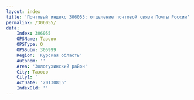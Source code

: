 ```yaml
---
layout: index
title: 'Почтовый индекс 306055: отделение почтовой связи Почты России'
permalink: /306055/
data:
    Index: 306055
    OPSName: Тазово
    OPSType: О
    OPSSubm: 305999
    Region: 'Курская область'
    Autonom: ''
    Area: 'Золотухинский район'
    City: Тазово
    City1: ''
    ActDate: '20130815'
    IndexOld: ''
---
```

